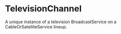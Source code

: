 # TelevisionChannel

A unique instance of a television BroadcastService on a CableOrSatelliteService lineup.
